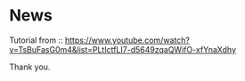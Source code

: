 # News

Tutorial from :: https://www.youtube.com/watch?v=TsBuFasG0m4&list=PLtIctfLI7-d5649zqaQWifO-xfYnaXdhy


Thank you.
